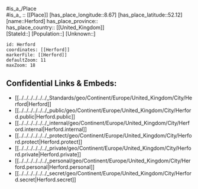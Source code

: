 ﻿---
location: [52.12,8.67] 
mapzoom: [7,12] 
mapmarker: city 
type: City
tags:
- geo/City


SpocWebEntityId: 30899
isDeleted: false
confidential: public

---
#is_a_/Place  
#is_a_ :: [[Place]] 
[has_place_longitude::8.67] 
[has_place_latitude::52.12] 
[name::Herford] 
has_place_province::  
has_place_country:: [[United_Kingdom]]  
[StateId::] 
[Population::] 
[Unknown::] 


```leaflet
id: Herford
coordinates: [[Herford]] 
markerFile: [[Herford]] 
defaultZoom: 11 
maxZoom: 18
```


## Confidential Links & Embeds: 
- [[../../../../../../_Standards/geo/Continent/Europe/United_Kingdom/City/Herford|Herford]] 
- [[../../../../../../_public/geo/Continent/Europe/United_Kingdom/City/Herford.public|Herford.public]] 
- [[../../../../../../_internal/geo/Continent/Europe/United_Kingdom/City/Herford.internal|Herford.internal]] 
- [[../../../../../../_protect/geo/Continent/Europe/United_Kingdom/City/Herford.protect|Herford.protect]] 
- [[../../../../../../_private/geo/Continent/Europe/United_Kingdom/City/Herford.private|Herford.private]] 
- [[../../../../../../_personal/geo/Continent/Europe/United_Kingdom/City/Herford.personal|Herford.personal]] 
- [[../../../../../../_secret/geo/Continent/Europe/United_Kingdom/City/Herford.secret|Herford.secret]] 
